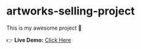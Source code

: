 # artworks-selling-project


This is my awesome project 🚀

👉 **Live Demo:** [Click Here](https://your-live-demo-link.com)
